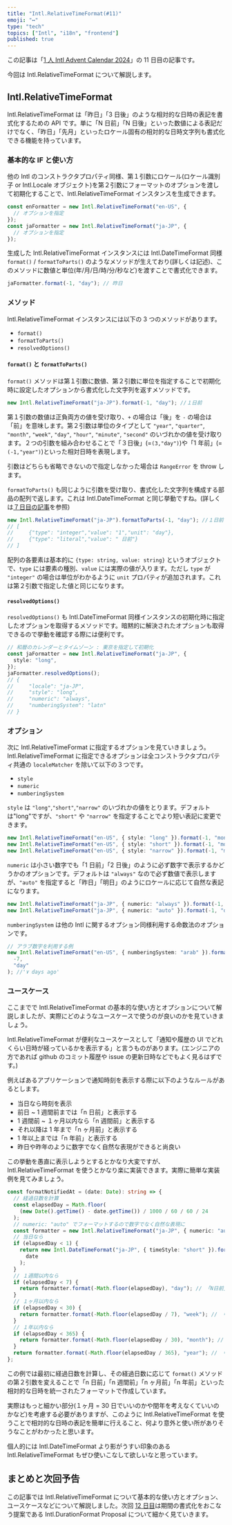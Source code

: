 ```yaml
---
title: "Intl.RelativeTimeFormat(#11)"
emoji: "↔️"
type: "tech"
topics: ["Intl", "i18n", "frontend"]
published: true
---
```


この記事は「[1 人 Intl Advent Calendar 2024](https://adventar.org/calendars/10555)」の 11 日目の記事です。

今回は Intl.RelativeTimeFormat について解説します。

## Intl.RelativeTimeFormat

Intl.RelativeTimeFormat は「昨日」「3 日後」のような相対的な日時の表記を書式化するための API です。単に「N 日前」「N 日後」といった数値による表記だけでなく、「昨日」「先月」といったロケール固有の相対的な日時文字列も書式化できる機能を持っています。

### 基本的な IF と使い方

他の Intl のコンストラクタプロパティ同様、第１引数にロケール(ロケール識別子 or Intl.Locale オブジェクト)を第２引数にフォーマットのオプションを渡して初期化することで、Intl.RelativeTimeFormat インスタンスを生成できます。

```ts
const enFormatter = new Intl.RelativeTimeFormat("en-US", {
  // オプションを指定
});
const jaFormatter = new Intl.RelativeTimeFormat("ja-JP", {
  // オプションを指定
});
```

生成した Intl.RelativeTimeFormat インスタンスには Intl.DateTimeFormat 同様 `format()` / `formatToParts()` のようなメソッドが生えており(詳しくは記述)、このメソッドに数値と単位(年/月/日/時/分/秒など)を渡すことで書式化できます。

```ts
jaFormatter.format(-1, "day"); // 昨日
```

### メソッド

Intl.RelativeTimeFormat インスタンスには以下の 3 つのメソッドがあります。

- `format()`
- `formatToParts()`
- `resolvedOptions()`

#### `format()` と `formatToParts()`

`format()` メソッドは第１引数に数値、第２引数に単位を指定することで初期化時に設定したオプションから書式化した文字列を返すメソッドです。

```ts
new Intl.RelativeTimeFormat("ja-JP").format(-1, "day"); //１日前
```

第１引数の数値は正負両方の値を受け取り、`+` の場合は「後」を `-` の場合は「前」を意味します。第２引数は単位のタイプとして `"year"`, `"quarter"`, `"month"`, `"week"`, `"day"`, `"hour"`, `"minute"`, `"second"` のいづれかの値を受け取ります。２つの引数を組み合わせることで「３日後」(=`(3,"day")`)や「1 年前」(=`(-1,"year")`)といった相対日時を表現します。

引数はどちらも省略できないので指定しなかった場合は `RangeError` を throw します。

`formatToParts()` も同じように引数を受け取り、書式化した文字列を構成する部品の配列で返します。これは Intl.DateTimeFormat と同じ挙動ですね。(詳しくは[７日目の記事](https://zenn.dev/sajikix/articles/intl-advent-calendar-24-7)を参照)

```ts
new Intl.RelativeTimeFormat("ja-JP").formatToParts(-1, "day"); //１日前
// [
//     {"type": "integer","value": "1","unit": "day"},
//     {"type": "literal","value": " 日前"}
// ]
```

配列の各要素は基本的に `{type: string, value: string}` というオブジェクトで、`type` には要素の種別、`value` には実際の値が入ります。ただし `type` が `"integer"` の場合は単位がわかるように `unit` プロパティが追加されます。これは第２引数で指定した値と同じになります。

#### `resolvedOptions()`

`resolvedOptions()` も Intl.DateTimeFormat 同様インスタンスの初期化時に指定したオプションを取得するメソッドです。暗黙的に解決されたオプションも取得できるので挙動を確認する際には便利です。

```ts
// 和暦のカレンダーとタイムゾーン : 東京を指定して初期化
const jaFormatter = new Intl.RelativeTimeFormat("ja-JP", {
  style: "long",
});
jaFormatter.resolvedOptions();
// {
//     "locale": "ja-JP",
//     "style": "long",
//     "numeric": "always",
//     "numberingSystem": "latn"
// }
```

### オプション

次に Intl.RelativeTimeFormat に指定するオプションを見ていきましょう。Intl.RelativeTimeFormat に指定できるオプションは全コンストラクタプロパティ共通の `localeMatcher` を除いて以下の３つです。

- `style`
- `numeric`
- `numberingSystem`

`style` は `"long"`,`"short"`,`"narrow"` のいづれかの値をとります。デフォルトは"long"ですが、`"short"` や `"narrow"` を指定することでより短い表記に変更できます。

```ts
new Intl.RelativeTimeFormat("en-US", { style: "long" }).format(-1, "month"); // "1 month ago"
new Intl.RelativeTimeFormat("en-US", { style: "short" }).format(-1, "month"); // "1 mo. ago"
new Intl.RelativeTimeFormat("en-US", { style: "narrow" }).format(-1, "month"); // "1mo ago"
```

`numeric` は小さい数字でも「1 日前」「2 日後」のように必ず数字で表示するかどうかのオプションです。デフォルトは `"always"` なので必ず数値で表示しますが、`"auto"` を指定すると「昨日」「明日」のようにロケールに応じて自然な表記になります。

```ts
new Intl.RelativeTimeFormat("ja-JP", { numeric: "always" }).format(-1, "day"); // "１日前"
new Intl.RelativeTimeFormat("ja-JP", { numeric: "auto" }).format(-1, "day"); // "昨日"
```

`numberingSystem` は他の Intl に関するオプション同様利用する命数法のオプションです。

```ts
// アラブ数字を利用する例
new Intl.RelativeTimeFormat("en-US", { numberingSystem: "arab" }).format(
  -7,
  "day"
); //'٧ days ago'
```

### ユースケース

ここまでで Intl.RelativeTimeFormat の基本的な使い方とオプションについて解説しましたが、実際にどのようなユースケースで使うのが良いのかを見ていきましょう。

Intl.RelativeTimeFormat が便利なユースケースとして「通知や履歴の UI でどれくらい日時が経っているかを表示する」と言うものがあります。(エンジニアの方であれば github のコミット履歴や issue の更新日時などでもよく見るはずです。)

例えばあるアプリケーションで通知時刻を表示する際に以下のようなルールがあるとします。

- 当日なら時刻を表示
- 前日 ~ 1 週間前までは「n 日前」と表示する
- 1 週間前 ~ １ヶ月以内なら「n 週間前」と表示する
- それ以降は 1 年まで「n ヶ月前」と表示する
- 1 年以上までは「n 年前」と表示する
- 昨日や昨年のように数字でなく自然な表現ができると尚良い

この挙動を愚直に表示しようとするとかなり大変ですが、Intl.RelativeTimeFormat を使うとかなり楽に実装できます。実際に簡単な実装例を見てみましょう。

```ts
const formatNotifiedAt = (date: Date): string => {
  // 経過日数を計算
  const elapsedDay = Math.floor(
    (new Date().getTime() - date.getTime()) / 1000 / 60 / 60 / 24
  );
  // numeric: "auto" でフォーマットするので数字でなく自然な表現に
  const formatter = new Intl.RelativeTimeFormat("ja-JP", { numeric: "auto" });
  // 当日なら
  if (elapsedDay < 1) {
    return new Intl.DateTimeFormat("ja-JP", { timeStyle: "short" }).format(
      date
    );
  }
  // １週間以内なら
  if (elapsedDay < 7) {
    return formatter.format(-Math.floor(elapsedDay), "day"); // 「N日前」の表示
  }
  // １ヶ月以内なら
  if (elapsedDay < 30) {
    return formatter.format(-Math.floor(elapsedDay / 7), "week"); // 「N週間」の表示
  }
  // １年以内なら
  if (elapsedDay < 365) {
    return formatter.format(-Math.floor(elapsedDay / 30), "month"); // 「Nヶ月前」の表示
  }
  return formatter.format(-Math.floor(elapsedDay / 365), "year"); // 「N年前」の表示
};
```

この例では最初に経過日数を計算し、その経過日数に応じて `format()` メソッドの第２引数を変えることで「n 日前」「n 週間前」「n ヶ月前」「n 年前」といった相対的な日時を統一されたフォーマットで作成しています。

実際はもっと細かい部分(１ヶ月 = 30 日でいいのかや閏年を考えなくていいのかなど)を考慮する必要がありますが、このように Intl.RelativeTimeFormat を使うことで相対的な日時の表記を簡単に行えること、何より意外と使い所がありそうなことがわかったと思います。

個人的には Intl.DateTimeFormat より影がうすい印象のある Intl.RelativeTimeFormat もぜひ使いこなして欲しいなと思っています。

## まとめと次回予告

この記事では Intl.RelativeTimeFormat について基本的な使い方とオプション、ユースケースなどについて解説しました。次回 [12 日目](https://zenn.dev/sajikix/articles/intl-advent-calendar-24-12)は期間の書式化をおこなう提案である Intl.DurationFormat Proposal について細かく見ていきます。
